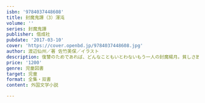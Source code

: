 ```yaml
---
isbn: '9784037448608'
title: 封魔鬼譚（3）渾沌
volume: ''
series: 封魔鬼譚
publisher: 偕成社
pubdate: '2017-03-10'
cover: 'https://cover.openbd.jp/9784037448608.jpg'
author: 渡辺仙州／著 佐竹美保／イラスト
description: 復讐のためであれば、どんなこともいとわないもう一人の封魔楊月。貧しさ故に封魔開発のための実験台にされた思い出がよみがえる。
price: '1200'
genre: 児童図書
target: 児童
format: 全集・双書
content: 外国文学小説

---
```

